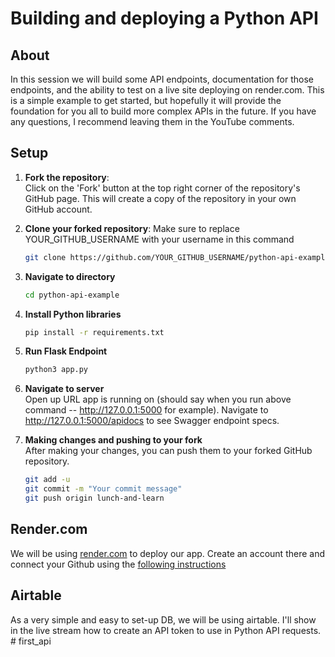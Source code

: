 # Building and deploying a Python API

## About

In this session we will build some API endpoints, documentation for those endpoints, and the ability to test on a live site deploying on render.com. This is a simple example to get started, but hopefully it will provide the foundation for you all to build more complex APIs in the future. If you have any questions, I recommend leaving them in the YouTube comments.

## Setup
1. **Fork the repository**:  
   Click on the 'Fork' button at the top right corner of the repository's GitHub page. This will create a copy of the repository in your own GitHub account.

2. **Clone your forked repository**:
   Make sure to replace YOUR_GITHUB_USERNAME with your username in this command
   ```bash
   git clone https://github.com/YOUR_GITHUB_USERNAME/python-api-example.git

3. **Navigate to directory**
   ```bash
   cd python-api-example
   ```
4. **Install Python libraries**
   ```bash
   pip install -r requirements.txt

5. **Run Flask Endpoint**
   ```bash
   python3 app.py
   ```

6. **Navigate to server** <br/>
   Open up URL app is running on (should say when you run above command -- http://127.0.0.1:5000 for example). Navigate to http://127.0.0.1:5000/apidocs to see Swagger endpoint specs.

7. **Making changes and pushing to your fork** <br/>
   After making your changes, you can push them to your forked GitHub repository.
   ```bash
   git add -u
   git commit -m "Your commit message"
   git push origin lunch-and-learn
   ```


## Render.com

We will be using [render.com](https://render.com) to deploy our app. Create an account there and connect your Github using the [following instructions](https://render.com/docs/github)

## Airtable

As a very simple and easy to set-up DB, we will be using airtable. I'll show in the live stream how to create an API token to use in Python API requests.
#   f i r s t _ a p i  
 